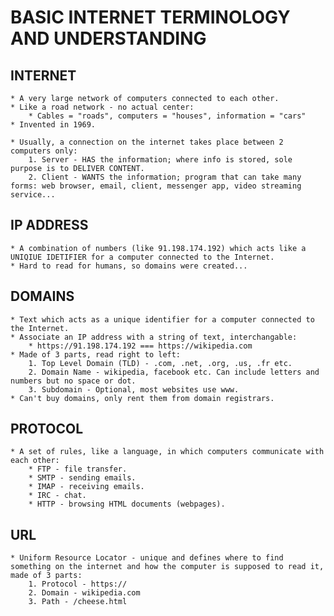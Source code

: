 BASIC INTERNET TERMINOLOGY AND UNDERSTANDING
============================================

INTERNET
------------
    * A very large network of computers connected to each other. 
    * Like a road network - no actual center:
        * Cables = "roads", computers = "houses", information = "cars"
    * Invented in 1969.

    * Usually, a connection on the internet takes place between 2 computers only:
        1. Server - HAS the information; where info is stored, sole purpose is to DELIVER CONTENT.
        2. Client - WANTS the information; program that can take many forms: web browser, email, client, messenger app, video streaming service... 

IP ADDRESS 
------------
    * A combination of numbers (like 91.198.174.192) which acts like a UNIQIUE IDETIFIER for a computer connected to the Internet.
    * Hard to read for humans, so domains were created...

DOMAINS 
------------
    * Text which acts as a unique identifier for a computer connected to the Internet. 
    * Associate an IP address with a string of text, interchangable: 
        * https://91.198.174.192 === https://wikipedia.com
    * Made of 3 parts, read right to left: 
        1. Top Level Domain (TLD) - .com, .net, .org, .us, .fr etc.
        2. Domain Name - wikipedia, facebook etc. Can include letters and numbers but no space or dot.
        3. Subdomain - Optional, most websites use www.
    * Can't buy domains, only rent them from domain registrars. 

PROTOCOL
------------
    * A set of rules, like a language, in which computers communicate with each other:
        * FTP - file transfer.
        * SMTP - sending emails.
        * IMAP - receiving emails.
        * IRC - chat.
        * HTTP - browsing HTML documents (webpages).

URL 
------------
    * Uniform Resource Locator - unique and defines where to find something on the internet and how the computer is supposed to read it, made of 3 parts: 
        1. Protocol - https://
        2. Domain - wikipedia.com
        3. Path - /cheese.html
